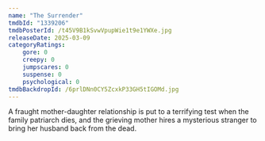 ```yaml
---
name: "The Surrender"
tmdbId: "1339206"
tmdbPosterId: /t45V9B1kSvwVpupWie1t9e1YWXe.jpg
releaseDate: 2025-03-09
categoryRatings:
    gore: 0
    creepy: 0
    jumpscares: 0
    suspense: 0
    psychological: 0
tmdbBackdropId: /6prlDNn0CY5ZcxkP33GH5tIGOMd.jpg
---
```

A fraught mother-daughter relationship is put to a terrifying test when the family patriarch dies, and the grieving mother hires a mysterious stranger to bring her husband back from the dead.
